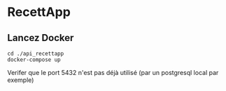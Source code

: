 # RecettApp

## Lancez Docker 
```
cd ./api_recettapp
docker-compose up
```
Verifer que le port 5432 n'est pas déjà utilisé (par un postgresql local par exemple)